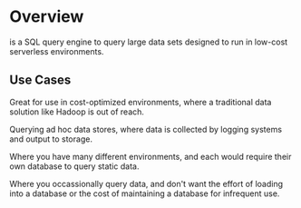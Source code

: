 # Overview

 is a SQL query engine to query large data sets designed to run in low-cost serverless environments.

## Use Cases

Great for use in cost-optimized environments, where a traditional data solution like Hadoop is out of reach.

Querying ad hoc data stores, where data is collected by logging systems and output to storage.

Where you have many different environments, and each would require their own database to query static data.

Where you occassionally query data, and don't want the effort of loading into a database or the cost of maintaining a database for infrequent use.

